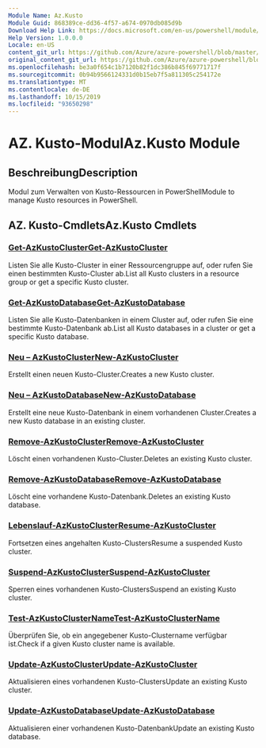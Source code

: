 ```yaml
---
Module Name: Az.Kusto
Module Guid: 868389ce-dd36-4f57-a674-0970db085d9b
Download Help Link: https://docs.microsoft.com/en-us/powershell/module/az.kusto
Help Version: 1.0.0.0
Locale: en-US
content_git_url: https://github.com/Azure/azure-powershell/blob/master/src/Kusto/Kusto/help/Az.Kusto.md
original_content_git_url: https://github.com/Azure/azure-powershell/blob/master/src/Kusto/Kusto/help/Az.Kusto.md
ms.openlocfilehash: be3a0f654c1b7120b82f1dc386b845f69771717f
ms.sourcegitcommit: 0b94b9566124331d0b15eb7f5a811305c254172e
ms.translationtype: MT
ms.contentlocale: de-DE
ms.lasthandoff: 10/15/2019
ms.locfileid: "93650298"
---
```

# <span data-ttu-id="d1b1a-101">AZ. Kusto-Modul</span><span class="sxs-lookup"><span data-stu-id="d1b1a-101">Az.Kusto Module</span></span>
## <span data-ttu-id="d1b1a-102">Beschreibung</span><span class="sxs-lookup"><span data-stu-id="d1b1a-102">Description</span></span>
<span data-ttu-id="d1b1a-103">Modul zum Verwalten von Kusto-Ressourcen in PowerShell</span><span class="sxs-lookup"><span data-stu-id="d1b1a-103">Module to manage Kusto resources in PowerShell.</span></span>

## <span data-ttu-id="d1b1a-104">AZ. Kusto-Cmdlets</span><span class="sxs-lookup"><span data-stu-id="d1b1a-104">Az.Kusto Cmdlets</span></span>
### [<span data-ttu-id="d1b1a-105">Get-AzKustoCluster</span><span class="sxs-lookup"><span data-stu-id="d1b1a-105">Get-AzKustoCluster</span></span>](Get-AzKustoCluster.md)
<span data-ttu-id="d1b1a-106">Listen Sie alle Kusto-Cluster in einer Ressourcengruppe auf, oder rufen Sie einen bestimmten Kusto-Cluster ab.</span><span class="sxs-lookup"><span data-stu-id="d1b1a-106">List all Kusto clusters in a resource group or get a specific Kusto cluster.</span></span>

### [<span data-ttu-id="d1b1a-107">Get-AzKustoDatabase</span><span class="sxs-lookup"><span data-stu-id="d1b1a-107">Get-AzKustoDatabase</span></span>](Get-AzKustoDatabase.md)
<span data-ttu-id="d1b1a-108">Listen Sie alle Kusto-Datenbanken in einem Cluster auf, oder rufen Sie eine bestimmte Kusto-Datenbank ab.</span><span class="sxs-lookup"><span data-stu-id="d1b1a-108">List all Kusto databases in a cluster or get a specific Kusto database.</span></span>

### [<span data-ttu-id="d1b1a-109">Neu – AzKustoCluster</span><span class="sxs-lookup"><span data-stu-id="d1b1a-109">New-AzKustoCluster</span></span>](New-AzKustoCluster.md)
<span data-ttu-id="d1b1a-110">Erstellt einen neuen Kusto-Cluster.</span><span class="sxs-lookup"><span data-stu-id="d1b1a-110">Creates a new Kusto cluster.</span></span>

### [<span data-ttu-id="d1b1a-111">Neu – AzKustoDatabase</span><span class="sxs-lookup"><span data-stu-id="d1b1a-111">New-AzKustoDatabase</span></span>](New-AzKustoDatabase.md)
<span data-ttu-id="d1b1a-112">Erstellt eine neue Kusto-Datenbank in einem vorhandenen Cluster.</span><span class="sxs-lookup"><span data-stu-id="d1b1a-112">Creates a new Kusto database in an existing cluster.</span></span>

### [<span data-ttu-id="d1b1a-113">Remove-AzKustoCluster</span><span class="sxs-lookup"><span data-stu-id="d1b1a-113">Remove-AzKustoCluster</span></span>](Remove-AzKustoCluster.md)
<span data-ttu-id="d1b1a-114">Löscht einen vorhandenen Kusto-Cluster.</span><span class="sxs-lookup"><span data-stu-id="d1b1a-114">Deletes an existing Kusto cluster.</span></span>

### [<span data-ttu-id="d1b1a-115">Remove-AzKustoDatabase</span><span class="sxs-lookup"><span data-stu-id="d1b1a-115">Remove-AzKustoDatabase</span></span>](Remove-AzKustoDatabase.md)
<span data-ttu-id="d1b1a-116">Löscht eine vorhandene Kusto-Datenbank.</span><span class="sxs-lookup"><span data-stu-id="d1b1a-116">Deletes an existing Kusto database.</span></span>

### [<span data-ttu-id="d1b1a-117">Lebenslauf-AzKustoCluster</span><span class="sxs-lookup"><span data-stu-id="d1b1a-117">Resume-AzKustoCluster</span></span>](Resume-AzKustoCluster.md)
<span data-ttu-id="d1b1a-118">Fortsetzen eines angehalten Kusto-Clusters</span><span class="sxs-lookup"><span data-stu-id="d1b1a-118">Resume a suspended Kusto cluster.</span></span>

### [<span data-ttu-id="d1b1a-119">Suspend-AzKustoCluster</span><span class="sxs-lookup"><span data-stu-id="d1b1a-119">Suspend-AzKustoCluster</span></span>](Suspend-AzKustoCluster.md)
<span data-ttu-id="d1b1a-120">Sperren eines vorhandenen Kusto-Clusters</span><span class="sxs-lookup"><span data-stu-id="d1b1a-120">Suspend an existing Kusto cluster.</span></span>

### [<span data-ttu-id="d1b1a-121">Test-AzKustoClusterName</span><span class="sxs-lookup"><span data-stu-id="d1b1a-121">Test-AzKustoClusterName</span></span>](Test-AzKustoClusterName.md)
<span data-ttu-id="d1b1a-122">Überprüfen Sie, ob ein angegebener Kusto-Clustername verfügbar ist.</span><span class="sxs-lookup"><span data-stu-id="d1b1a-122">Check if a given Kusto cluster name is available.</span></span>

### [<span data-ttu-id="d1b1a-123">Update-AzKustoCluster</span><span class="sxs-lookup"><span data-stu-id="d1b1a-123">Update-AzKustoCluster</span></span>](Update-AzKustoCluster.md)
<span data-ttu-id="d1b1a-124">Aktualisieren eines vorhandenen Kusto-Clusters</span><span class="sxs-lookup"><span data-stu-id="d1b1a-124">Update an existing Kusto cluster.</span></span>

### [<span data-ttu-id="d1b1a-125">Update-AzKustoDatabase</span><span class="sxs-lookup"><span data-stu-id="d1b1a-125">Update-AzKustoDatabase</span></span>](Update-AzKustoDatabase.md)
<span data-ttu-id="d1b1a-126">Aktualisieren einer vorhandenen Kusto-Datenbank</span><span class="sxs-lookup"><span data-stu-id="d1b1a-126">Update an existing Kusto database.</span></span>

